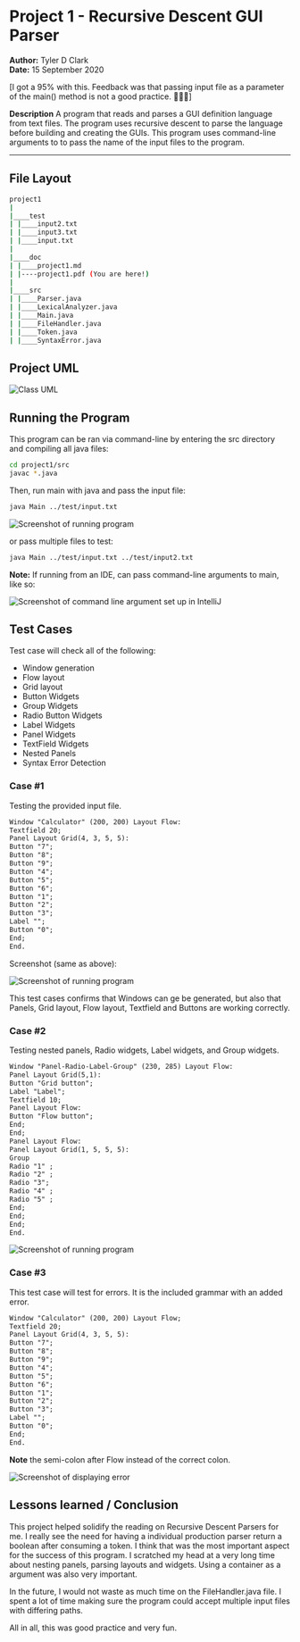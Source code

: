 # Project 1 - Recursive Descent GUI Parser

**Author:** Tyler D Clark  
**Date:** 15 September 2020

[I got a 95%  with this. Feedback was that passing input file as a parameter of the main() method is not a good practice. 🤷🏽‍♂️]

**Description** A program that reads and parses a GUI definition language from text files. The program uses recursive descent to parse the language before building and creating the GUIs. This program uses command-line arguments to to pass the name of the input files to the program.
___

## File Layout

``` bash
project1
|
|____test
| |____input2.txt
| |____input3.txt
| |____input.txt
|
|____doc
| |____project1.md
| |----project1.pdf (You are here!)
|
|____src
| |____Parser.java
| |____LexicalAnalyzer.java
| |____Main.java
| |____FileHandler.java
| |____Token.java
| |____SyntaxError.java

```

## Project UML

![Class UML](img/project1UML.png)

## Running the Program

This program can be ran via command-line by entering the src directory and compiling all java files:

```bash
cd project1/src
javac *.java
```

Then, run main with java and pass the input file:

```bash
java Main ../test/input.txt
```

![Screenshot of running program](img/ss1.png)

or pass multiple files to test:

```bash
java Main ../test/input.txt ../test/input2.txt
```

**Note:** If running from an IDE, can pass command-line arguments to main, like so:

![Screenshot of command line argument set up in IntelliJ](img/ss2.png)

## Test Cases

Test case will check all of the following:

* Window generation
* Flow layout
* Grid layout
* Button Widgets
* Group Widgets
* Radio Button Widgets
* Label Widgets
* Panel Widgets
* TextField Widgets
* Nested Panels
* Syntax Error Detection

### Case #1

Testing the provided input file.

``` txt
Window "Calculator" (200, 200) Layout Flow:
Textfield 20;
Panel Layout Grid(4, 3, 5, 5):
Button "7";
Button "8";
Button "9";
Button "4";
Button "5";
Button "6";
Button "1";
Button "2";
Button "3";
Label "";
Button "0";
End;
End.
```

Screenshot (same as above):

![Screenshot of running program](img/ss1.png)

This test cases confirms that Windows can ge be generated, but also that Panels, Grid layout, Flow layout, Textfield and Buttons are working correctly.

### Case #2

Testing nested panels, Radio widgets, Label widgets, and Group widgets.

``` txt
Window "Panel-Radio-Label-Group" (230, 285) Layout Flow:
Panel Layout Grid(5,1):
Button "Grid button";
Label "Label";
Textfield 10;
Panel Layout Flow:
Button "Flow button";
End;
End;
Panel Layout Flow:
Panel Layout Grid(1, 5, 5, 5):
Group
Radio "1" ;
Radio "2" ;
Radio "3";
Radio "4" ;
Radio "5" ;
End;
End;
End;
End.
```

![Screenshot of running program](img/ss3.png)

### Case #3

This test case will test for errors. It is the included grammar with an added error.

``` txt
Window "Calculator" (200, 200) Layout Flow;
Textfield 20;
Panel Layout Grid(4, 3, 5, 5):
Button "7";
Button "8";
Button "9";
Button "4";
Button "5";
Button "6";
Button "1";
Button "2";
Button "3";
Label "";
Button "0";
End;
End.
```

**Note** the semi-colon after Flow instead of the correct colon.

![Screenshot of displaying error](img/ss4.png)

## Lessons learned / Conclusion

This project helped solidify the reading on Recursive Descent Parsers for me. I really see the need for having a individual production parser return a boolean after consuming a token. I think that was the most important aspect for the success of this program. I scratched my head at a very long time about nesting panels, parsing layouts and widgets. Using a container as a argument was also very important.

In the future, I would not waste as much time on the FileHandler.java file. I spent a lot of time making sure the program could accept multiple input files with differing paths.

All in all, this was good practice and very fun.
